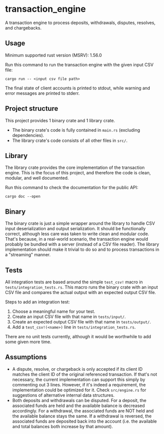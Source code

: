 # transaction_engine

A transaction engine to process deposits, withdrawals, disputes, resolves, and chargebacks.

## Usage

Minimum supported rust version (MSRV): 1.56.0

Run this command to run the transaction engine with the given input CSV file:
```
cargo run -- <input csv file path>
```

The final state of client accounts is printed to stdout, while warning and error messages are printed to stderr.

## Project structure

This project provides 1 binary crate and 1 library crate.

- The binary crate's code is fully contained in `main.rs` (excluding dependencies).
- The library crate's code consists of all other files in `src/`.

## Library

The library crate provides the core implementation of the transaction engine. This is the focus of this project, and therefore the code is clean, modular, and well documented.

Run this command to check the documentation for the public API:
```
cargo doc --open
```

## Binary

The binary crate is just a simple wrapper around the library to handle CSV input deserialization and output serialization. It should be functionally correct, although less care was taken to write clean and modular code. That's because, in a real-world scenario, the transaction engine would probably be bundled with a server (instead of a CSV file reader). The library implementation should make it trivial to do so and to process transactions in a "streaming" manner.

## Tests

All integration tests are based around the simple `test_csv!` macro in `tests/integration_tests.rs`. This macro runs the binary crate with an input CSV file and compares the actual output with an expected output CSV file.

Steps to add an integration test:

1. Choose a meaningful name for your test.
2. Create an input CSV file with that name in `tests/input/`.
3. Create an expected output CSV file with that name in `tests/output/`.
4. Add a `test_csv!(<name>)` line in `tests/integration_tests.rs`.

There are no unit tests currently, although it would be worthwhile to add some given more time.

## Assumptions

- A dispute, resolve, or chargeback is only accepted if its client ID matches the client ID of the original referenced transaction. If that's not necessary, the current implementation can support this simply by commenting out 3 lines. However, if it's indeed a requirement, the implementation could be optimized for it. Check `src/engine.rs` for suggestions of alternative internal data structures.
- Both deposits and withdrawals can be disputed. For a deposit, the associated funds are held and the available balance is decreased accordingly. For a withdrawal, the associated funds are NOT held and the available balance stays the same. If a withdrawal is reversed, the associated funds are deposited back into the account (i.e. the available and total balances both increase by that amount).
